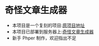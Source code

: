 # 奇怪文章生成器
- 本项目是一个复刻的项目:[原项目地址](https://github.com/yfdo/crazywords)
- 本项目已部署到服务器上:[奇怪文章生成器](http://wanqq.top)
- 新手 Phper 制作，欢迎指出不足
